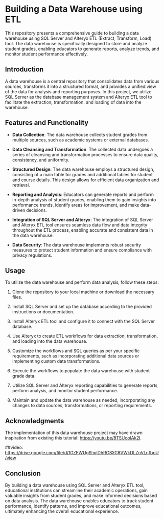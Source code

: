 # Building a Data Warehouse using ETL

This repository presents a comprehensive guide to building a data warehouse using SQL Server and Alteryx ETL (Extract, Transform, Load) tool. The data warehouse is specifically designed to store and analyze student grades, enabling educators to generate reports, analyze trends, and monitor student performance effectively. 

## Introduction

A data warehouse is a central repository that consolidates data from various sources, transforms it into a structured format, and provides a unified view of the data for analysis and reporting purposes. In this project, we utilize SQL Server as the database management system and Alteryx ETL tool to facilitate the extraction, transformation, and loading of data into the warehouse.

## Features and Functionality

- **Data Collection**: The data warehouse collects student grades from multiple sources, such as academic systems or external databases.

- **Data Cleansing and Transformation**: The collected data undergoes a series of cleansing and transformation processes to ensure data quality, consistency, and uniformity.

- **Structured Design**: The data warehouse employs a structured design, consisting of a main table for grades and additional tables for student and course details. This design allows for efficient data organization and retrieval.

- **Reporting and Analysis**: Educators can generate reports and perform in-depth analysis of student grades, enabling them to gain insights into performance trends, identify areas for improvement, and make data-driven decisions.

- **Integration of SQL Server and Alteryx**: The integration of SQL Server and Alteryx ETL tool ensures seamless data flow and data integrity throughout the ETL process, enabling accurate and consistent data in the data warehouse.

- **Data Security**: The data warehouse implements robust security measures to protect student information and ensure compliance with privacy regulations.

## Usage

To utilize the data warehouse and perform data analysis, follow these steps:

1. Clone the repository to your local machine or download the necessary files.

2. Install SQL Server and set up the database according to the provided instructions or documentation.

3. Install Alteryx ETL tool and configure it to connect with the SQL Server database.

4. Use Alteryx to create ETL workflows for data extraction, transformation, and loading into the data warehouse.

5. Customize the workflows and SQL queries as per your specific requirements, such as incorporating additional data sources or implementing custom data transformations.

6. Execute the workflows to populate the data warehouse with student grade data.

7. Utilize SQL Server and Alteryx reporting capabilities to generate reports, perform analysis, and monitor student performance.

8. Maintain and update the data warehouse as needed, incorporating any changes to data sources, transformations, or reporting requirements.

## Acknowledgments

The implementation of this data warehouse project may have drawn inspiration from existing this tutorial: https://youtu.be/8TSUoolAk2I. 

 ##video: https://drive.google.com/file/d/1GZFWUgShqIDhRG8XG6VWkDLZqVLnfboU/view


## Conclusion

By building a data warehouse using SQL Server and Alteryx ETL tool, educational institutions can streamline their academic operations, gain valuable insights from student grades, and make informed decisions based on data analysis. The data warehouse enables educators to track student performance, identify patterns, and improve educational outcomes, ultimately enhancing the overall educational experience.
